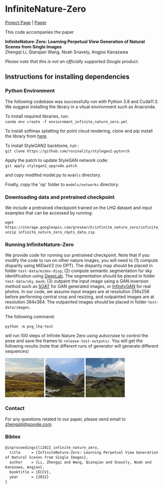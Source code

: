 # InfiniteNature-Zero

[Project Page](https://infinite-nature-zero.github.io) |
[Paper](https://arxiv.org/abs/2207.11148)

This code accompanies the paper

**InfiniteNature-Zero: Learning Perpetual View Generation of Natural Scenes from
Single Images** \
Zhengqi Li, Qianqian Wang, Noah Snavely, Angjoo Kanazawa

*Please note that this is not an officially supported Google product.*

## Instructions for installing dependencies

### Python Environment

The following codebase was successfully run with Python 3.8 and Cuda11.3. We
suggest installing the library in a vitual environment such as Anaconda.

To install required libraries, run: \
`conda env create -f enviornment_infinite_nature_zero.yml`

To install softmax splatting for point cloud rendering, clone and pip install
the library from [here](https://github.com/hperrot/splatting).

To install StyleGAN2 backbone, run : \
`git clone https://github.com/rosinality/stylegan2-pytorch`

Apply the patch to update StyleGAN network code: \
`git apply stylegan2_upgrade.patch`

and copy modifed model.py to `models` directory.

Finally, copy the 'op' folder to `models/networks` directory.


### Downloading data and pretrained checkpoint

We include a pretrained checkpoint trained on the LHQ dataset
and input examples that can be accessed by running:

```
wget https://storage.googleapis.com/gresearch/infinite_nature_zero/infinite_nature_zero_ckpts_data.zip
unzip infinite_nature_zero_ckpts_data.zip
```

### Running InfiniteNature-Zero

We provide code for running our pretrained checkpoint. Note that if you modify
the code to run on other nature images, you will need to (1) compute disparity
using MiDasV2 (no DPT). The disparity map should be placed in folder
`test-data/midas-disp`; (2) compute semantic segmentation for sky identification
using [DeepLab](https://github.com/kazuto1011/deeplab-pytorch). The segmentation
should be placed in folder `test-data/sky_mask`; (3) outpaint the input image
using a GAN inversion method such as [SOAT](https://github.com/mchong6/SOAT)
for GAN
generated images, or [InfinityGAN](https://github.com/hubert0527/infinityGAN)
for real photos. In our code, we assume input images are at resolution 256x256
before performing central crop and resizing, and outpainted images are at
resolution 384x384. The outpainted images should be placed in folder
`test-data/images`.

The following command:

`python -m pvg_lhq-test`

will run 100 steps of Infinite Nature Zero using autocruise to control the pose
and save the frames to `release-test-outputs/`. You will get the following
results (note that different runs of
generator will generate different sequences)

![TeaserGif](./gif/0.gif) ![TeaserGif](./gif/1.gif) ![TeaserGif](./gif/2.gif)


### Contact

For any questions related to our paper,
please send email to zhengqili@google.com.

### Bibtex

```
@inproceedings{li2022_infinite_nature_zero,
  title     = {InfiniteNature-Zero: Learning Perpetual View Generation of Natural Scenes from Single Images},
  author    = {Li, Zhengqi and Wang, Qianqian and Snavely, Noah and Kanazawa, Angjoo},
  booktitle = {ECCV},
  year      = {2022}
}
```
